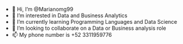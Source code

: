 - 👋 Hi, I’m @Marianomg99
- 👀 I’m interested in Data and Business Analytics
- 🌱 I’m currently learning Programming Languages and Data Science
- 💞️ I’m looking to collaborate on a Data or Business analysis role
- 📫 My phone number is +52 3311959776

<!---
Marianomg99/Marianomg99 is a ✨ special ✨ repository because its `README.md` (this file) appears on your GitHub profile.
You can click the Preview link to take a look at your changes.
--->
